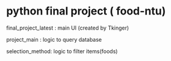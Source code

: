 # python final project ( food-ntu)

  final_project_latest : main UI (created by Tkinger)
  
  project_main : logic to query database 
  
  selection_method: logic to filter items(foods)
  
